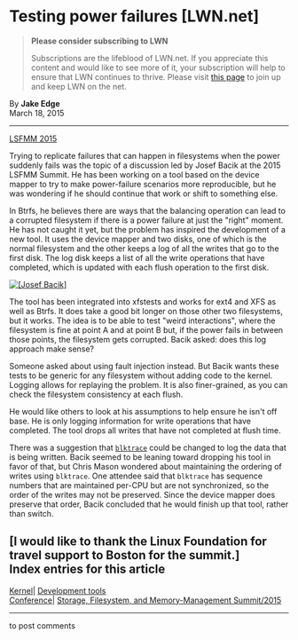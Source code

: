 # Testing power failures [LWN.net]

> **Please consider subscribing to LWN**
> 
> Subscriptions are the lifeblood of LWN.net. If you appreciate this content and would like to see more of it, your subscription will help to ensure that LWN continues to thrive. Please visit [this page](/Promo/nst-nag1/subscribe) to join up and keep LWN on the net. 

By **Jake Edge**  
March 18, 2015 

* * *

[LSFMM 2015](/Articles/lsfmm2015/)

Trying to replicate failures that can happen in filesystems when the power suddenly fails was the topic of a discussion led by Josef Bacik at the 2015 LSFMM Summit. He has been working on a tool based on the device mapper to try to make power-failure scenarios more reproducible, but he was wondering if he should continue that work or shift to something else. 

In Btrfs, he believes there are ways that the balancing operation can lead to a corrupted filesystem if there is a power failure at just the "right" moment. He has not caught it yet, but the problem has inspired the development of a new tool. It uses the device mapper and two disks, one of which is the normal filesystem and the other keeps a log of all the writes that go to the first disk. The log disk keeps a list of all the write operations that have completed, which is updated with each flush operation to the first disk. 

[ ![\[Josef Bacik\]](https://static.lwn.net/images/2015/lsf-bacik-sm.jpg) ](/Articles/637104/)

The tool has been integrated into xfstests and works for ext4 and XFS as well as Btrfs. It does take a good bit longer on those other two filesystems, but it works. The idea is to be able to test "weird interactions", where the filesystem is fine at point A and at point B but, if the power fails in between those points, the filesystem gets corrupted. Bacik asked: does this log approach make sense? 

Someone asked about using fault injection instead. But Bacik wants these tests to be generic for any filesystem without adding code to the kernel. Logging allows for replaying the problem. It is also finer-grained, as you can check the filesystem consistency at each flush. 

He would like others to look at his assumptions to help ensure he isn't off base. He is only logging information for write operations that have completed. The tool drops all writes that have not completed at flush time. 

There was a suggestion that [`blktrace`](http://man7.org/linux/man-pages/man8/blktrace.8.html) could be changed to log the data that is being written. Bacik seemed to be leaning toward dropping his tool in favor of that, but Chris Mason wondered about maintaining the ordering of writes using `blktrace`. One attendee said that `blktrace` has sequence numbers that are maintained per-CPU but are not synchronized, so the order of the writes may not be preserved. Since the device mapper does preserve that order, Bacik concluded that he would finish up that tool, rather than switch. 

[I would like to thank the Linux Foundation for travel support to Boston for the summit.]  
Index entries for this article  
---  
[Kernel](/Kernel/Index)| [Development tools](/Kernel/Index#Development_tools)  
[Conference](/Archives/ConferenceIndex/)| [Storage, Filesystem, and Memory-Management Summit/2015](/Archives/ConferenceIndex/#Storage_Filesystem_and_Memory-Management_Summit-2015)  
  


* * *

to post comments 
